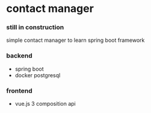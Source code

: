 # contact manager
### still in construction

simple contact manager
to learn spring boot framework

### backend
- spring boot
- docker postgresql
### frontend
- vue.js 3 composition api
